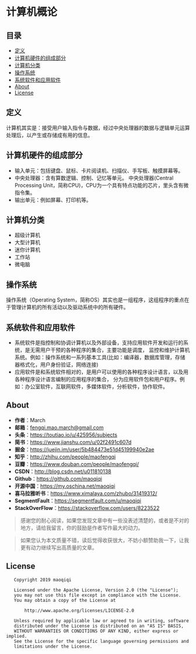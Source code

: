 # 计算机概论

## 目录

* [定义](#定义)
* [计算机硬件的组成部分](#计算机硬件的组成部分)
* [计算机分类](#计算机分类)
* [操作系统](#操作系统)
* [系统软件和应用软件](#系统软件和应用软件)
* [About](#About)
* [License](#License)  


## 定义

计算机其实是：接受用户输入指令与数据，经过中央处理器的数据与逻辑单元运算处理后，以产生或存储成有用的信息。


## 计算机硬件的组成部分

* 输入单元：包括键盘、鼠标、卡片阅读机、扫描仪、手写板、触摸屏幕等。
* 中央处理器：含有算数逻辑、控制、记忆等单元。
  中央处理器(Central Processing Unit，简称CPU)，CPU为一个具有特点功能的芯片，里头含有微指令集。
* 输出单元：例如屏幕、打印机等。


## 计算机分类

* 超级计算机
* 大型计算机
* 迷你计算机
* 工作站
* 微电脑


## 操作系统

操作系统（Operating System，简称OS）其实也是一组程序，这组程序的重点在于管理计算机的所有活动以及驱动系统中的所有硬件。


## 系统软件和应用软件

* 系统软件是指控制和协调计算机以及外部设备，支持应用软件开发和运行的系统，是无需用户干预的各种程序的集合，主要功能是调度，
监控和维护计算机系统。例如：操作系统和一系列基本工具(比如：编译器，数据库管理，存储器格式化，用户身份验证，网络连接)
* 应用软件是和系统软件相对的，是用户可以使用的各种程序设计语言，以及用各种程序设计语言编制的应用程序的集合，
分为应用软件包和用户程序。例如：办公室软件，互联网软件，多媒体软件，分析软件，协作软件。


## About

* **作者**：March
* **邮箱**：fengqi.mao.march@gmail.com
* **头条**：https://toutiao.io/u/425956/subjects
* **简书**：https://www.jianshu.com/u/02f2491c607d
* **掘金**：https://juejin.im/user/5b484473e51d45199940e2ae
* **知乎**：http://zhihu.com/people/maofengqi
* **豆瓣**：https://www.douban.com/people/maofengqi/
* **CSDN**：http://blog.csdn.net/u011810138
* **Github**：https://github.com/maoqiqi
* **开源中国**：https://my.oschina.net/maoqiqi
* **喜马拉雅听书**：https://www.ximalaya.com/zhubo/31419312/
* **SegmentFault**：https://segmentfault.com/u/maoqiqi
* **StackOverFlow**：https://stackoverflow.com/users/8223522

> 感谢您的耐心阅读，如果您发现文章中有一些没表述清楚的，或者是不对的地方，请给我留言，你的鼓励是作者写作最大的动力。

> 如果您认为本文质量不错，读后觉得收获很大，不妨小额赞助我一下，让我更有动力继续写出高质量的文章。


## License

```
   Copyright 2019 maoqiqi

   Licensed under the Apache License, Version 2.0 (the "License");
   you may not use this file except in compliance with the License.
   You may obtain a copy of the License at

       http://www.apache.org/licenses/LICENSE-2.0

   Unless required by applicable law or agreed to in writing, software
   distributed under the License is distributed on an "AS IS" BASIS,
   WITHOUT WARRANTIES OR CONDITIONS OF ANY KIND, either express or implied.
   See the License for the specific language governing permissions and
   limitations under the License.
```
